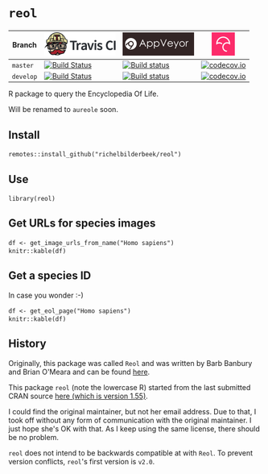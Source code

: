 # `reol`

Branch    |[![Travis CI logo](pics/TravisCI.png)](https://travis-ci.org)                                                                    |[![AppVeyor logo](pics/AppVeyor.png)](https://www.appveyor.com)                                                                                                                 |[![Codecov logo](pics/Codecov.png)](https://www.codecov.io)
----------|---------------------------------------------------------------------------------------------------------------------------------|--------------------------------------------------------------------------------------------------------------------------------------------------------------------------------|----------------------------------------------------------------------------------------------------------------------------------------------------------------
`master`  |[![Build Status](https://travis-ci.org/richelbilderbeek/reol.svg?branch=master)](https://travis-ci.org/richelbilderbeek/reol)  |[![Build status](https://ci.appveyor.com/api/projects/status/btobovn91rhf0qm1/branch/master?svg=true)](https://ci.appveyor.com/project/richelbilderbeek/reol/branch/master)    |[![codecov.io](https://codecov.io/github/richelbilderbeek/reol/coverage.svg?branch=master)](https://codecov.io/github/richelbilderbeek/reol?branch=master)
`develop` |[![Build Status](https://travis-ci.org/richelbilderbeek/reol.svg?branch=develop)](https://travis-ci.org/richelbilderbeek/reol) |[![Build status](https://ci.appveyor.com/api/projects/status/btobovn91rhf0qm1/branch/develop?svg=true)](https://ci.appveyor.com/project/richelbilderbeek/reol/branch/develop)  |[![codecov.io](https://codecov.io/github/richelbilderbeek/reol/coverage.svg?branch=develop)](https://codecov.io/github/richelbilderbeek/reol?branch=develop)

R package to query the Encyclopedia Of Life.

Will be renamed to `aureole` soon. 

## Install

```
remotes::install_github("richelbilderbeek/reol")
```

## Use

```
library(reol)
```

## Get URLs for species images

```{r}
df <- get_image_urls_from_name("Homo sapiens")
knitr::kable(df)
```

## Get a species ID

In case you wonder :-)

```{r}
df <- get_eol_page("Homo sapiens")
knitr::kable(df)
```

## History

Originally, this package was called `Reol`
and was written by
Barb Banbury and Brian O'Meara and can be found 
[here](https://r-forge.r-project.org/R/?group_id=1523).

This package `reol` (note the lowercase R) 
started from the last submitted CRAN source 
[here (which is version 1.55)](https://cran.r-project.org/src/contrib/Archive/Reol/Reol_1.55.tar.gz).

I could find the original maintainer, but not her email address. Due to that,
I took off without any form of communication with the original maintainer.
I just hope she's OK with that. As I keep using the same license, there
should be no problem.

`reol` does not intend to be backwards compatible at with `Reol`.
To prevent version conflicts, `reol`'s first version is `v2.0`.